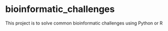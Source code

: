 # bioinformatic_challenges
This project is to solve common bioinformatic challenges using Python or R
